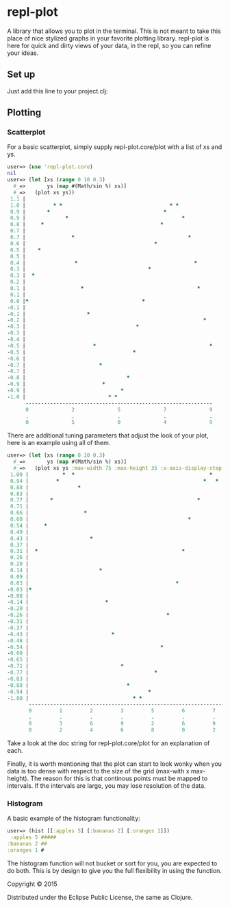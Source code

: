# repl-plot

A library that allows you to plot in the terminal. This is not meant to take this place of nice stylized graphs in your favorite plotting library. repl-plot is here for quick and dirty views of your data, in the repl, so you can refine your ideas.

## Set up

Just add this line to your project.clj:


## Plotting

### Scatterplot
For a basic scatterplot, simply supply repl-plot.core/plot with a list of xs and ys. 
```clojure
user=> (use 'repl-plot.core)
nil
user=> (let [xs (range 0 10 0.3)
  #_=>       ys (map #(Math/sin %) xs)]
  #_=>   (plot xs ys))
 1.1 |                                                              
 1.0 |         * *                                   * *            
 0.9 |       *                                     *                
 0.9 |             *                                     *          
 0.8 |     *                                      *                 
 0.7 |                                                              
 0.7 |               *                                     *        
 0.6 |                                          *                   
 0.5 |    *                                                         
 0.5 |                                                              
 0.4 |                *                                      *      
 0.3 |                                        *                     
 0.3 |  *                                                           
 0.2 |                                                              
 0.1 |                  *                                     *     
 0.1 |                                                              
 0.0 |*                                     *                       
-0.1 |                                                              
-0.1 |                    *                                         
-0.2 |                                                          *   
-0.3 |                                    *                         
-0.3 |                                                              
-0.4 |                                                              
-0.5 |                      *                                     * 
-0.5 |                                   *                          
-0.6 |                                                              
-0.7 |                        *                                     
-0.7 |                                                              
-0.8 |                                 *                            
-0.9 |                         *                                    
-0.9 |                               *                              
-1.0 |                           * *                                
      -------------------------------------------------------------
      0              2              5              7              9               
      .              .              .              .              .               
      0              5              0              4              9 
```

There are additional tuning parameters that adjust the look of your plot, here is an example using all of them.
```clojure
user=> (let [xs (range 0 10 0.3)
  #_=>       ys (map #(Math/sin %) xs)]
  #_=>   (plot xs ys :max-width 75 :max-height 35 :x-axis-display-step 10 :precision 2))
 1.00 |           *  *                                            *                 
 0.94 |         *                                               *   *               
 0.88 |                *                                                            
 0.83 |                                                                *            
 0.77 |       *                                               *                     
 0.71 |                                                                             
 0.66 |                  *                                               *          
 0.60 |                                                    *                        
 0.54 |     *                                                                       
 0.49 |                                                                             
 0.43 |                    *                                               *        
 0.37 |                                                                             
 0.31 |  *                                               *                          
 0.26 |                                                                             
 0.20 |                                                                             
 0.14 |                       *                                              *      
 0.09 |                                                                             
 0.03 |                                                *                            
-0.03 |*                                                                            
-0.08 |                                                                             
-0.14 |                         *                                                   
-0.20 |                                                                         *   
-0.26 |                                             *                               
-0.31 |                                                                             
-0.37 |                                                                             
-0.43 |                           *                                                 
-0.48 |                                                                           * 
-0.54 |                                           *                                 
-0.60 |                                                                             
-0.65 |                                                                             
-0.71 |                              *                                              
-0.77 |                                         *                                   
-0.83 |                                                                             
-0.88 |                                *                                            
-0.94 |                                       *                                     
-1.00 |                                  * *                                        
       ----------------------------------------------------------------------------
       0         1         2         3         5         6         7         9          
       .         .         .         .         .         .         .         .          
       0         3         6         9         2         6         9         2          
       0         2         4         6         8         0         2         4           
```
Take a look at the doc string for repl-plot.core/plot for an explanation of each.

Finally, it is worth mentioning that the plot can start to look wonky when you data is too dense with respect to the size of the grid (max-with x max-height). The reason for this is that continous points must be mapped to intervals. If the intervals are large, you may lose resolution of the data.

### Histogram

A basic example of the histogram functionality:

```clojure
user=> (hist [[:apples 5] [:bananas 2] [:oranges 1]])
 :apples 5 #####
:bananas 2 ##
:oranges 1 #
```

The histogram function will not bucket or sort for you, you are expected to do both. This is by design to give you the full flexibility in using the function.




Copyright © 2015 

Distributed under the Eclipse Public License, the same as Clojure.
